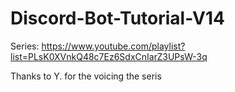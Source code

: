 # Discord-Bot-Tutorial-V14

Series: https://www.youtube.com/playlist?list=PLsK0XVnkQ48c7Ez6SdxCnIarZ3UPsW-3q

Thanks to Y. for the voicing the seris 
